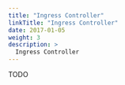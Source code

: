 ```yaml
---
title: "Ingress Controller"
linkTitle: "Ingress Controller"
date: 2017-01-05
weight: 3
description: >
  Ingress Controller
---
```


TODO
